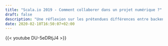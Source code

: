 ```yaml
---
title: "Scala.io 2019 - Comment collaborer dans un projet numérique ?"
draft: false
description: "Une réflexion sur les prétendues différences entre backend et data engineer mais aussi sur les clés du succès d’une collaboration (spoiler alert : communication et esprit d’équipe), applicables sans la surveillance d'un manager."
date: 2020-02-10T16:50:07+02:00
---
```


{{< youtube DU-5eDRtjJ4 >}}
